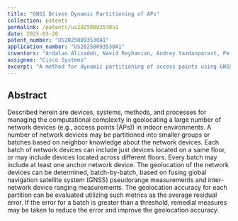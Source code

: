 ```yaml
---
title: "GNSS Driven Dynamic Partitioning of APs"
collection: patents
permalink: /patents/us20250093530a1
date: 2025-03-20
patent_number: "US20250093530A1"
application_number: "US20250093530A1"
inventors: "Ardalan Alizadeh, Navid Reyhanian, Audrey Yazdanparast, Peiman Amini, Jerome Henry"
assignee: "Cisco Systems"
excerpt: "A method for dynamic partitioning of access points using GNSS data."
---
```


## Abstract
Described herein are devices, systems, methods, and processes for managing the computational complexity in geolocating a large number of network devices (e.g., access points (APs)) in indoor environments. A number of network devices may be partitioned into smaller groups or batches based on neighbor knowledge about the network devices. Each batch of network devices can include just devices located on a same floor, or may include devices located across different floors. Every batch may include at least one anchor network device. The geolocation of the network devices can be determined, batch-by-batch, based on fusing global navigation satellite system (GNSS) pseudorange measurements and inter-network device ranging measurements. The geolocation accuracy for each partition can be evaluated utilizing such metrics as the average residual error. If the error for a batch is greater than a threshold, remedial measures may be taken to reduce the error and improve the geolocation accuracy.
